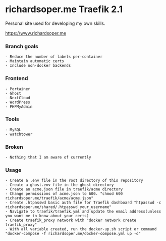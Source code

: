 # richardsoper.me Traefik 2.1

Personal site used for developing my own skills.

https://www.richardsoper.me

### Branch goals

    - Reduce the number of labels per-container
    - Maintain automatic certs
    - Include non-docker backends

### Frontend

    - Portainer
    - Ghost
    - NextCloud
    - WordPress
    - PHPMyAdmin

### Tools

    - MySQL
    - watchtower

### Broken

    - Nothing that I am aware of currently

### Usage

    - Create a .env file in the root directory of this repository
    - Create a ghost.env file in the ghost directory
    - Create an acme.json file in traefik/acme directory
    - Change permissions of acme.json to 600. "chmod 600 richardsoper.me/traefik/acme/acme.json"
    - Create .htpasswd basic auth file for Traefik dashboard "htpasswd -c richardsoper.me/shared/.htpasswd your_username"
    - Navigate to traefik/traefik.yml and update the email address(unless you want me to know about your certs)
    - Create traefik_proxy network with "docker network create traefik_proxy"
    - With all variable created, run the docker-up.sh script or command "docker-compose -f richardsoper.me/docker-compose.yml up -d"
